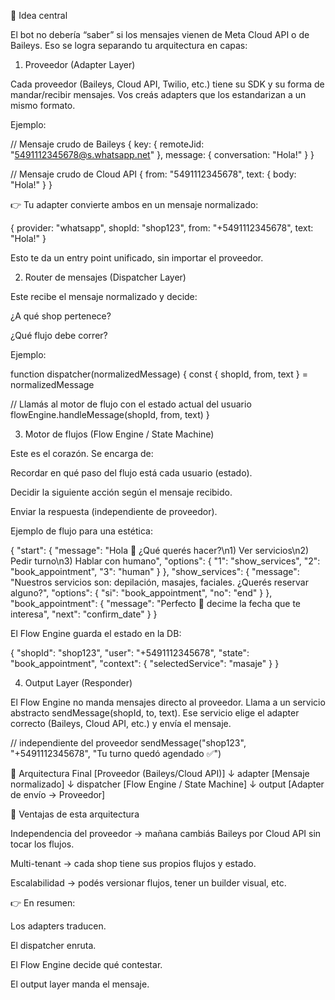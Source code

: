🧠 Idea central

El bot no debería “saber” si los mensajes vienen de Meta Cloud API o de Baileys.
Eso se logra separando tu arquitectura en capas:

1. Proveedor (Adapter Layer)

Cada proveedor (Baileys, Cloud API, Twilio, etc.) tiene su SDK y su forma de mandar/recibir mensajes.
Vos creás adapters que los estandarizan a un mismo formato.

Ejemplo:

// Mensaje crudo de Baileys
{
key: { remoteJid: "5491112345678@s.whatsapp.net" },
message: { conversation: "Hola!" }
}

// Mensaje crudo de Cloud API
{
from: "5491112345678",
text: { body: "Hola!" }
}

👉 Tu adapter convierte ambos en un mensaje normalizado:

{
provider: "whatsapp",
shopId: "shop123",
from: "+5491112345678",
text: "Hola!"
}

Esto te da un entry point unificado, sin importar el proveedor.

2. Router de mensajes (Dispatcher Layer)

Este recibe el mensaje normalizado y decide:

¿A qué shop pertenece?

¿Qué flujo debe correr?

Ejemplo:

function dispatcher(normalizedMessage) {
const { shopId, from, text } = normalizedMessage

// Llamás al motor de flujo con el estado actual del usuario
flowEngine.handleMessage(shopId, from, text)
}

3. Motor de flujos (Flow Engine / State Machine)

Este es el corazón. Se encarga de:

Recordar en qué paso del flujo está cada usuario (estado).

Decidir la siguiente acción según el mensaje recibido.

Enviar la respuesta (independiente de proveedor).

Ejemplo de flujo para una estética:

{
"start": {
"message": "Hola 👋 ¿Qué querés hacer?\n1) Ver servicios\n2) Pedir turno\n3) Hablar con humano",
"options": {
"1": "show_services",
"2": "book_appointment",
"3": "human"
}
},
"show_services": {
"message": "Nuestros servicios son: depilación, masajes, faciales. ¿Querés reservar alguno?",
"options": {
"si": "book_appointment",
"no": "end"
}
},
"book_appointment": {
"message": "Perfecto 🙌 decime la fecha que te interesa",
"next": "confirm_date"
}
}

El Flow Engine guarda el estado en la DB:

{
"shopId": "shop123",
"user": "+5491112345678",
"state": "book_appointment",
"context": { "selectedService": "masaje" }
}

4. Output Layer (Responder)

El Flow Engine no manda mensajes directo al proveedor.
Llama a un servicio abstracto sendMessage(shopId, to, text).
Ese servicio elige el adapter correcto (Baileys, Cloud API, etc.) y envía el mensaje.

// independiente del proveedor
sendMessage("shop123", "+5491112345678", "Tu turno quedó agendado ✅")

📐 Arquitectura Final
[Proveedor (Baileys/Cloud API)]
↓ adapter
[Mensaje normalizado]
↓ dispatcher
[Flow Engine / State Machine]
↓ output
[Adapter de envío → Proveedor]

🎯 Ventajas de esta arquitectura

Independencia del proveedor → mañana cambiás Baileys por Cloud API sin tocar los flujos.

Multi-tenant → cada shop tiene sus propios flujos y estado.

Escalabilidad → podés versionar flujos, tener un builder visual, etc.

👉 En resumen:

Los adapters traducen.

El dispatcher enruta.

El Flow Engine decide qué contestar.

El output layer manda el mensaje.
